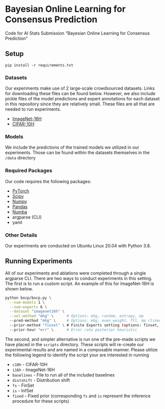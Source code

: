 # Bayesian Online Learning for Consensus Prediction
Code for AI Stats Submission "Bayesian Online Learning for Consensus Prediction"

## Setup

`pip install -r requirements.txt`

### Datasets
Our experiments make use of 2 large-scale crowdsourced datasets. Links for downloading these files can be found below. However, we also include pickle files of the model predictions and expert annotations for each dataset in this repository since they are relatively small. These files are all that are needed to run experiments.
- [ImageNet-16H](https://osf.io/2ntrf/)
- [CIFAR-10H](https://github.com/jcpeterson/cifar-10h)

### Models

We include the predictions of the trained models we utilized in our experiments. Those can be found within the datasets themselves in the `/data` directory

### Required Packages

Our code requires the following packages:
- [PyTorch](https://pytorch.org/)
- [Scipy](https://github.com/scipy/scipy)
- [Numpy](http://www.numpy.org/)
- [Pandas](https://pandas.pydata.org/)
- [Numba](https://numba.pydata.org/)
- argparse (CLI)
- yaml

### Other Details 

Our experiments are conducted on Ubuntu Linux 20.04 with Python 3.8. 

## Running Experiments

All of our experiments and ablations were completed through a single argparse CLI. There are two ways to conduct experiments in this setting. The first is to run a custom script. An example of this for ImageNet-16H is shown below.

```bash
python bocp/bocp.py \
  --num-models 1 \
  --num-experts 6 \
  --dataset "imagenet16h" \
  --sel-method "mhg" \      # Options: mhg, random, entropy, mp
  --pred-method "mhg" \     # Options: mhg, even_weight, ftl, mp (lined up to correspond with above)
  --prior-method "finset" \ # Finite Experts setting (options: finset, infset, fixed)
  --prior-heur "err" \      # Error rate posterior heuristic
```

The second, and simpler alternative is run one of the pre-made scripts we have placed in the `scripts` directory. These scripts will re-create our experimental results and are named in a composable manner. Please utilize the following legend to identify the script your are interested in running
- `c10h` - CIFAR-10H
- `i16h` - ImageNet-16H
- `baselines` - File to run all of the included baselines
- `distshift` - Distribution shift
- `fs` - FinSet 
- `is` - InfSet
- `fixed` - Fixed prior (corresponding `fs` and `is` represent the inference procedure for these scripts)


